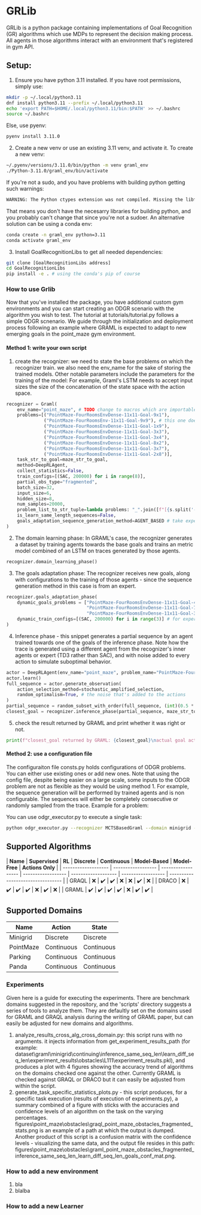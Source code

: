 # GRLib
GRLib is a python package containing implementations of Goal Recognition (GR) algorithms which use MDPs to represent the decision making process. All agents in those algorithms interact with an environment that's registered in gym API.
## Setup:
1. Ensure you have python 3.11 installed.
If you have root permissions, simply use:
```sh
mkdir -p ~/.local/python3.11
dnf install python3.11 --prefix ~/.local/python3.11
echo 'export PATH=$HOME/.local/python3.11/bin:$PATH' >> ~/.bashrc
source ~/.bashrc
```
Else, use pyenv:
```sh
pyenv install 3.11.0
```
2. Create a new venv or use an existing 3.11 venv, and activate it. To create a new venv:
```sh
~/.pyenv/versions/3.11.0/bin/python -m venv graml_env
./Python-3.11.0/graml_env/bin/activate
```
If you're not a sudo, and you have problems with building python getting such warnings:
```sh
WARNING: The Python ctypes extension was not compiled. Missing the libffi lib?
```
That means you don't have the necesarry libraries for building python, and you probably can't change that since you're not a sudoer.
An alternative solution can be using a conda env:
```sh
conda create -n graml_env python=3.11
conda activate graml_env
```
3. Install GoalRecognitionLibs to get all needed dependencies:
```sh
git clone [GoalRecognitionLibs address]
cd GoalRecognitionLibs
pip install -e . # using the conda's pip of course
```

### How to use Grlib
Now that you've installed the package, you have additional custom gym environments and you can start creating an ODGR scenario with the algorithm you wish to test.
The tutorial at tutorials/tutorial.py follows a simple ODGR scnenario. We guide through the initialization and deployment process following an example where GRAML is expected to adapt to new emerging goals in the point_maze gym environment.

#### Method 1: write your own script
1. create the recognizer: we need to state the base problems on which the recognizer train.
we also need the env_name for the sake of storing the trained models.
Other notable parameters include the parameters for the training of the model: For example, Graml's LSTM needs to accept input sizes the size of the concatenation of the state space with the action space.

```python
recognizer = Graml(
    env_name="point_maze", # TODO change to macros which are importable from some info or env module of enums.
    problems=[("PointMaze-FourRoomsEnvDense-11x11-Goal-9x1"),
              ("PointMaze-FourRoomsEnv-11x11-Goal-9x9"), # this one doesn't work with dense rewards because of encountering local minima
              ("PointMaze-FourRoomsEnvDense-11x11-Goal-1x9"),
              ("PointMaze-FourRoomsEnvDense-11x11-Goal-3x3"),
              ("PointMaze-FourRoomsEnvDense-11x11-Goal-3x4"),
              ("PointMaze-FourRoomsEnvDense-11x11-Goal-8x2"),
              ("PointMaze-FourRoomsEnvDense-11x11-Goal-3x7"),
              ("PointMaze-FourRoomsEnvDense-11x11-Goal-2x8")],
    task_str_to_goal=maze_str_to_goal,
    method=DeepRLAgent,
    collect_statistics=False,
    train_configs=[(SAC, 200000) for i in range(8)],
    partial_obs_type="fragmented",
    batch_size=32,
    input_size=6,
    hidden_size=8,
    num_samples=20000,
    problem_list_to_str_tuple=lambda problems: "_".join([f"[{s.split('-')[-1]}]" for s in problems]),
    is_learn_same_length_sequences=False,
    goals_adaptation_sequence_generation_method=AGENT_BASED # take expert samples in goals adaptation phase
)
```

2. The domain learning phase: In GRAML's case, the recognizer generates a dataset by training agents towards the base goals and trains an metric model combined of an LSTM on traces generated by those agents.

```python
recognizer.domain_learning_phase()
```
3. The goals adaptation phase: The recognizer receives new goals, along with configurations to the training of those agents - since the sequence generation method in this case is from an expert.
```python
recognizer.goals_adaptation_phase(
    dynamic_goals_problems = ["PointMaze-FourRoomsEnvDense-11x11-Goal-4x4",
                              "PointMaze-FourRoomsEnvDense-11x11-Goal-7x3",
                              "PointMaze-FourRoomsEnvDense-11x11-Goal-3x7"],
    dynamic_train_configs=[(SAC, 200000) for i in range(3)] # for expert sequence generation
)
```
4. Inference phase - this snippet generates a partial sequence by an agent trained towards one of the goals of the inference phase. Note how the trace is generated using a different agent from the recognizer's inner agents or expert (TD3 rather than SAC), and with noise added to every action to simulate suboptimal behavior.
```python
actor = DeepRLAgent(env_name="point_maze", problem_name="PointMaze-FourRoomsEnvDense-11x11-Goal-4x4", algorithm=TD3, num_timesteps=200000)
actor.learn()
full_sequence = actor.generate_observation(
    action_selection_method=stochastic_amplified_selection,
    random_optimalism=True, # the noise that's added to the actions
)
partial_sequence = random_subset_with_order(full_sequence, (int)(0.5 * len(full_sequence)), is_fragmented="fragmented")
closest_goal = recognizer.inference_phase(partial_sequence, maze_str_to_goal("PointMaze-FourRoomsEnvDense-11x11-Goal-4x4"), 0.5)
```
5. check the result returned by GRAML and print whether it was right or not.
```python
print(f"closest_goal returned by GRAML: {closest_goal}\nactual goal actor aimed towards: (4, 4)")
```

#### Method 2: use a configuration file
The configuraiton file consts.py holds configurations of ODGR problems.
You can either use existing ones or add new ones.
Note that using the config file, despite being easier on a large scale, some inputs to the ODGR problem are not as flexible as they would be using method 1.
For example, the sequence generation will be performed by trained agents and is non configurable. The sequences will either be completely consecutive or randomly sampled from the trace.
Example for a problem:

You can use odgr_executor.py to execute a single task:
```sh
python odgr_executor.py --recognizer MCTSBasedGraml --domain minigrid --task L1 --minigrid_env MinigridSimple
```


## Supported Algorithms

| **Name**         | **Supervised**      | **RL**          | **Discrete**     | **Continuous** | **Model-Based**  | **Model-Free** | **Actions Only** |
| ------------------- | ------------------ | ------------------ | ------------------ | ------------------- | ------------------ | --------------------------------- |
| GRAQL   | :x: | :heavy_check_mark: | :heavy_check_mark: | :x: | :x: | :heavy_check_mark: | :x: |
| DRACO   | :x: | :heavy_check_mark: | :heavy_check_mark: | :heavy_check_mark: | :x: | :heavy_check_mark: | :x: |
| GRAML   | :heavy_check_mark: | :heavy_check_mark: | :heavy_check_mark: | :heavy_check_mark: | :x: | :heavy_check_mark: | :heavy_check_mark: |

## Supported Domains

| **Name**         | **Action**      | **State**          |
| ------------------- | ------------------ | ------------------ |
| Minigrid   | Discrete | Discrete |
|  PointMaze  | Continuous | Continuous |
| Parking   | Continuous | Continuous |
| Panda   | Continuous | Continuous |

### Experiments
Given here is a guide for executing the experiments. There are benchmark domains suggested in the repository, and the 'scripts' directory suggests a series of tools to analyze them. They are defaultly set on the domains used for GRAML and GRAQL analysis during the writing of GRAML paper, but can easily be adjusted for new domains and algorithms.
1. analyze_results_cross_alg_cross_domain.py: this script runs with no arguments. it injects information from get_experiment_results_path (for example: dataset\graml\minigrid\continuing\inference_same_seq_len\learn_diff_seq_len\experiment_results\obstacles\L111\experiment_results.pkl), and produces a plot with 4 figures showing the accuracy trend of algorithms on the domains checked one against the other. Currently GRAML is checked against GRAQL or DRACO but it can easily be adjusted from within the script.
2. generate_task_specific_statistics_plots.py - this script produces, for a specific task execution (results of execution of experiments.py), a summary combined of a figure with sticks with the accuracies and confidence levels of an algorithm on the task on the varying percentages. figures\point_maze\obstacles\graql_point_maze_obstacles_fragmented_stats.png is an example of a path at which the output is dumped. Another product of this script is a confusion matrix with the confidence levels - visualizing the same data, and the output file resides in this path: figures\point_maze\obstacles\graml_point_maze_obstacles_fragmented_inference_same_seq_len_learn_diff_seq_len_goals_conf_mat.png.

### How to add a new environment
1. bla
2. blalba

### How to add a new Learner
